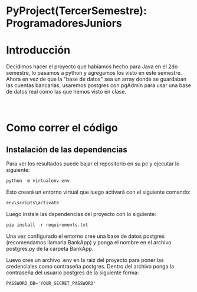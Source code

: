 # PyProject(TercerSemestre): ProgramadoresJuniors


# Introducción

Decidimos hacer el proyecto que habíamos hecho para Java en el 2do semestre, lo pasamos a python y agregamos los visto en este semestre. Ahora en vez de que la "base de datos" sea un array donde se guardaban las cuentas bancarias, usaremos postgres con pgAdmin para usar una base de datos real como las que hemos visto en clase.
<br>
<br>
<br>

# Como correr el código

## Instalación de las dependencias
Para ver los resultados puede bajar el repositorio en su pc y ejecutar lo siguiente:

```python
python -m virtualenv env
```

Esto creará un entorno virtual que luego activará con el siguiente comando:

```python
env\scripts\activate
```

Luego instale las dependencias del proyecto con lo siguiente:

```python
pip install -r requirements.txt
```

Una vez configurado el entorno cree una base de datos postgres (recomendamos llamarla BankApp) y ponga el nombre en el archivo postgres.py de la carpeta BankApp.

Luevo cree un archivo .env en la raiz del proyecto para poner las credenciales como contraseña postgres. Dentro del archivo ponga la contraseña del usuario postgres de la siguiente forma:

```
PASSWORD_DB='YOUR_SECRET_PASSWORD'
```

